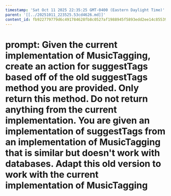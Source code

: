 ```yaml
---
timestamp: 'Sat Oct 11 2025 22:35:25 GMT-0400 (Eastern Daylight Time)'
parent: '[[../20251011_223525.53cd4626.md]]'
content_id: fb922779779d6c491784628fb8c0527af1988945f5893edd2ee14c8553968b06
---
```


# prompt: Given the current implementation of MusicTagging, create an action for suggestTags based off of the old suggestTags method you are provided. Only return this method. Do not return anything from the current implementation. You are given an implementation of suggestTags from an implementation of MusicTagging that is similar but doesn't work with databases. Adapt this old version to work with the current implementation of MusicTagging
